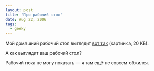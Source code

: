 ```yaml
---
layout: post
title: 'Про рабочий стол'
date: Aug 22, 2006
tags:
  - geeky
---
```


Мой домашний рабочий стол выглядит [вот так](http://birdwatcher.ru/files/HomeDesktop2006.png) (картинка, 20 КБ).

А как выглядит ваш рабочий стол?

Рабочий пока не могу показать — я там ещё не совсем обжился.
